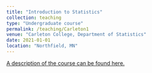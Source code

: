 ```yaml
---
title: "Introduction to Statistics"
collection: teaching
type: "Undergraduate course"
permalink: /teaching/Carleton1
venue: "Carleton College, Department of Statistics"
date: 2021-01-01
location: "Northfield, MN"
---
```


<a href="https://www.carleton.edu/math/courses/#stats">A description of the course can be found here.</a> 
